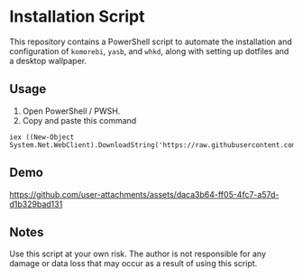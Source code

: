 # Installation Script

This repository contains a PowerShell script to automate the installation and configuration of `komorebi`, `yasb`, and `whkd`, along with setting up dotfiles and a desktop wallpaper.

## Usage

1. Open PowerShell / PWSH.
2. Copy and paste this command
```
iex ((New-Object System.Net.WebClient).DownloadString('https://raw.githubusercontent.com/amnweb/dotfiles/main/install.ps1'))
```

## Demo

https://github.com/user-attachments/assets/daca3b64-ff05-4fc7-a57d-d1b329bad131


## Notes

Use this script at your own risk. The author is not responsible for any damage or data loss that may occur as a result of using this script.
